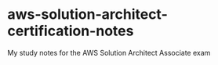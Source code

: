 # aws-solution-architect-certification-notes
My study notes for the AWS Solution Architect Associate exam

